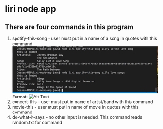 # liri node app #

## There are four commands in this program ##
1. spotify-this-song - user must put in a name of a song in quotes with this command
![Spotify This Snap](./spotify-this-song.png)
Format: ![Alt Text](url)
2. concert-this - user must put in name of artist/band with this command
3. movie-this - user must put in name of movie in quotes with this command
4. do-what-it-says - no other input is needed. This command reads random.txt for command



